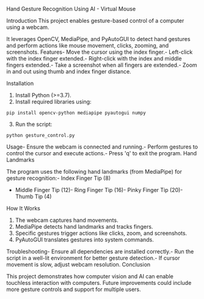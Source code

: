 Hand Gesture Recognition Using AI - Virtual Mouse

Introduction
 This project enables gesture-based control of a computer using a webcam. 

It leverages OpenCV, MediaPipe, and PyAutoGUI to detect hand gestures and perform actions like
 mouse movement, clicks, zooming, and screenshots.
 Features- Move the cursor using the index finger.- Left-click with the index finger extended.- Right-click with the index and middle fingers extended.- Take a screenshot when all fingers are extended.- Zoom in and out using thumb and index finger distance.

 Installation
 1. Install Python (>=3.7).
 2. Install required libraries using:
   ```
   pip install opencv-python mediapipe pyautogui numpy
   ```
 3. Run the script:
   ```
   python gesture_control.py
   ```
 Usage- Ensure the webcam is connected and running.- Perform gestures to control the cursor and execute actions.- Press 'q' to exit the program.
 Hand Landmarks
 
 The program uses the following hand landmarks (from MediaPipe) for gesture recognition:- Index Finger Tip (8)
- Middle Finger Tip (12)- Ring Finger Tip (16)- Pinky Finger Tip (20)- Thumb Tip (4)

 How It Works
 1. The webcam captures hand movements.
 2. MediaPipe detects hand landmarks and tracks fingers.
 3. Specific gestures trigger actions like clicks, zoom, and screenshots.
 4. PyAutoGUI translates gestures into system commands.
 
 Troubleshooting- Ensure all dependencies are installed correctly.- Run the script in a well-lit environment for better gesture detection.- If cursor movement is slow, adjust webcam resolution.
 Conclusion
 
 This project demonstrates how computer vision and AI can enable touchless interaction with
 computers.
 Future improvements could include more gesture controls and support for multiple users.
